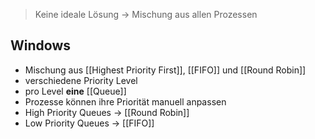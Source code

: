 > Keine ideale Lösung -> Mischung aus allen Prozessen


## Windows

- Mischung aus [[Highest Priority First]], [[FIFO]] und [[Round Robin]]
- verschiedene Priority Level
- pro Level **eine** [[Queue]]
- Prozesse können ihre Priorität manuell anpassen
- High Priority Queues -> [[Round Robin]]
- Low Priority Queues -> [[FIFO]]